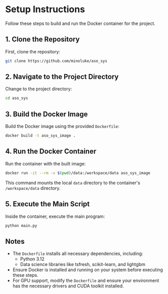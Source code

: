 # Setup Instructions

Follow these steps to build and run the Docker container for the project.

## 1. Clone the Repository

First, clone the repository:

```bash
git clone https://github.com/minoluke/aso_sys
```

## 2. Navigate to the Project Directory

Change to the project directory:

```bash
cd aso_sys
```

## 3. Build the Docker Image

Build the Docker image using the provided `Dockerfile`:

```bash
docker build -t aso_sys_image .
```

## 4. Run the Docker Container

Run the container with the built image:

```bash
docker run -it --rm -v $(pwd)/data:/workspace/data aso_sys_image
```

This command mounts the local `data` directory to the container's `/workspace/data` directory.

## 5. Execute the Main Script

Inside the container, execute the main program:

```bash
python main.py
```

## Notes

- The `Dockerfile` installs all necessary dependencies, including:
  - Python 3.12
  - Data science libraries like tsfresh, scikit-learn, and lightgbm
- Ensure Docker is installed and running on your system before executing these steps.
- For GPU support, modify the `Dockerfile` and ensure your environment has the necessary drivers and CUDA toolkit installed.
